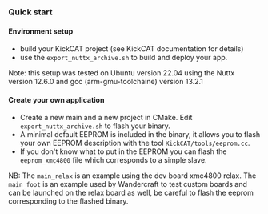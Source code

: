 ### Quick start

#### Environment setup
- build your KickCAT project (see KickCAT documentation for details) 
- use the `export_nuttx_archive.sh` to build and deploy your app.

Note: this setup was tested on Ubuntu version 22.04 using the Nuttx version 12.6.0 and gcc (arm-gmu-toolchaine) version 13.2.1


#### Create your own application

- Create a new main and a new project in CMake. Edit `export_nuttx_archive.sh` to flash your binary.
- A minimal default EEPROM is included in the binary, it allows you to flash your own EEPROM description with the tool `KickCAT/tools/eeprom.cc`.
- If you don't know what to put in the EEPROM you can flash the `eeprom_xmc4800` file which corresponds to a simple slave.


NB: The `main_relax` is an example using the dev board xmc4800 relax.
The `main_foot` is an example used by Wandercraft to test custom boards and can be launched on the relax board as well, be careful to flash the eeprom corresponding to the flashed binary.